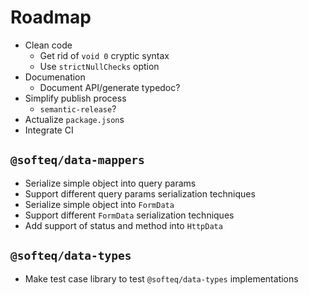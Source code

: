 # Roadmap

* Clean code
  * Get rid of `void 0` cryptic syntax
  * Use `strictNullChecks` option
* Documenation
  * Document API/generate typedoc?
* Simplify publish process
  * `semantic-release`?
* Actualize `package.json`s
* Integrate CI

## `@softeq/data-mappers`

* Serialize simple object into query params
* Support different query params serialization techniques
* Serialize simple object into `FormData`
* Support different `FormData` serialization techniques
* Add support of status and method into `HttpData`

## `@softeq/data-types`

* Make test case library to test `@softeq/data-types` implementations
